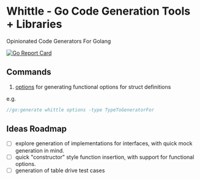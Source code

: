 # Whittle - Go Code Generation Tools + Libraries 

Opinionated Code Generators For Golang 

[![Go Report Card](https://goreportcard.com/badge/github.com/georgemac/whittle)](https://goreportcard.com/report/github.com/georgemac/whittle)

## Commands

1. [options](./cmd/whittle/options) for generating functional options for struct definitions 

e.g.

```go
//go:generate whittle options -type TypeToGeneratorFor
```

## Ideas Roadmap

- [ ] explore generation of implementations for interfaces, with quick mock generation in mind.
- [ ] quick "constructor" style function insertion, with support for functional options.
- [ ] generation of table drive test cases
